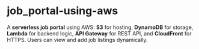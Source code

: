 # job_portal-using-aws
A **serverless job portal** using AWS: **S3** for hosting, **DynamoDB** for storage, **Lambda** for backend logic, **API Gateway** for REST API, and **CloudFront** for HTTPS. Users can view and add job listings dynamically.

